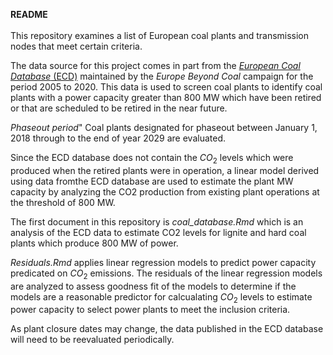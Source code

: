 **README**  
<br>
This repository examines a list of European coal plants and transmission nodes that meet certain criteria.

The data source for this project comes in part from the [*European Coal Database* (ECD)](https://beyond-coal.eu/database/) maintained by the *Europe Beyond Coal* campaign for the period 2005 to 2020.  This data is used to screen coal plants to identify coal plants with a power capacity greater than 800 MW which have been retired or that are scheduled to be retired in the near future.

*Phaseout period*"  Coal plants designated for phaseout between January 1, 2018 through to the end of year 2029 are evaluated.


Since the ECD database does not contain the $CO_2$ levels which were produced when the retired plants were in operation, a linear model derived using data fromthe ECD database are used to estimate the plant MW capacity by analyzing the CO2 production from existing plant operations at the threshold of 800 MW. 

The first document in this repository is *coal_database.Rmd* which is an analysis of the ECD data to estimate CO2 levels for lignite and hard coal plants which produce 800 MW of power. 

*Residuals.Rmd* applies linear regression models to predict power capacity predicated on $CO_2$ emissions.  The residuals of the linear regression models are analyzed to assess goodness fit of the models to determine if the models are a reasonable predictor for calcualating $CO_2$ levels to estimate power capacity to select power plants to meet the inclusion criteria.   

As plant closure dates may change, the data published in the ECD database will need to be reevaluated periodically.  